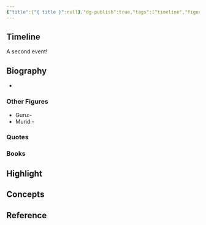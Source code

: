 ```yaml
---
{"title":{"{ title }":null},"dg-publish":true,"tags":["timeline","figure"],"permalink":"/general/templates/figure-templates/","dgPassFrontmatter":true}
---
```


## Timeline
<span 
	  class='ob-timelines' 
	  data-date='{{YYYY-MM-DD-HH}}' 
	  data-title='' 
	  data-class='orange' 
	  data-img = '' 
	  data-type='range' 
	  data-end="{{YYYY-MM-DD-HH}}"> 
	  A second event! 
	</span>

## Biography
- 
### Other Figures
- Guru:-
- Murid:-
### Quotes

### Books

## Highlight


## Concepts


## Reference